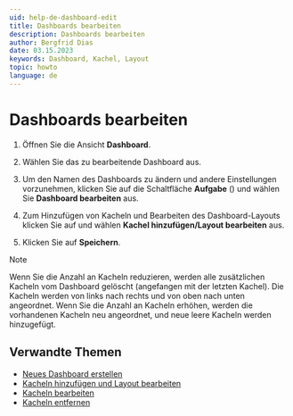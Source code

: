 ```yaml
---
uid: help-de-dashboard-edit
title: Dashboards bearbeiten
description: Dashboards bearbeiten
author: Bergfrid Dias
date: 03.15.2023
keywords: Dashboard, Kachel, Layout
topic: howto
language: de
---
```


# Dashboards bearbeiten

1. Öffnen Sie die Ansicht **Dashboard**.

2. Wählen Sie das zu bearbeitende Dashboard aus.

3. Um den Namen des Dashboards zu ändern und andere Einstellungen vorzunehmen, klicken Sie auf die Schaltfläche **Aufgabe** (<i class="ph ph-dots-three-circle-vertical" aria-hidden="true"></i>) und wählen Sie **Dashboard bearbeiten** aus.

4. Zum Hinzufügen von Kacheln und Bearbeiten des Dashboard-Layouts klicken Sie auf <i class="ph ph-dots-three-circle-vertical" aria-label="Aufgabe"></i> und wählen **Kachel hinzufügen/Layout bearbeiten** aus.

5. Klicken Sie auf **Speichern**.

> [!NOTE]
> Wenn Sie die Anzahl an Kacheln reduzieren, werden alle zusätzlichen Kacheln vom Dashboard gelöscht (angefangen mit der letzten Kachel). Die Kacheln werden von links nach rechts und von oben nach unten angeordnet. Wenn Sie die Anzahl an Kacheln erhöhen, werden die vorhandenen Kacheln neu angeordnet, und neue leere Kacheln werden hinzugefügt.

## Verwandte Themen

* [Neues Dashboard erstellen][1]
* [Kacheln hinzufügen und Layout bearbeiten][2]
* [Kacheln bearbeiten][3]
* [Kacheln entfernen][4]

<!-- Referenced links -->
[1]: create.md
[2]: add-tile.md
[3]: edit-tile.md
[4]: remove-tile.md

<!-- Referenced images -->

